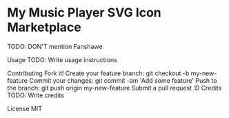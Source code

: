 # My Music Player SVG Icon Marketplace
TODO: DON'T mention Fanshawe

Usage
TODO: Write usage instructions

Contributing
Fork it!
Create your feature branch: git checkout -b my-new-feature
Commit your changes: git commit -am 'Add some feature'
Push to the branch: git push origin my-new-feature
Submit a pull request :D
Credits
TODO: Write credits

License
MIT

